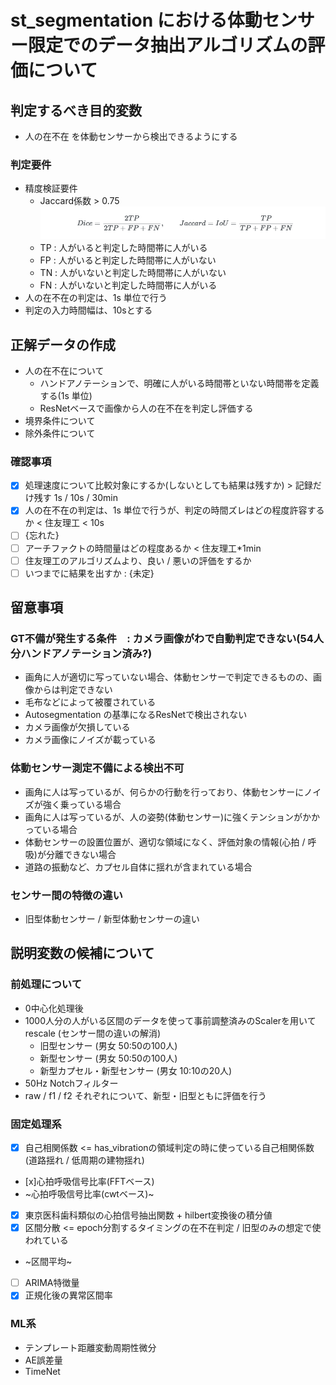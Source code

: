 # st_segmentation における体動センサー限定でのデータ抽出アルゴリズムの評価について
## 判定するべき目的変数
- 人の在不在 を体動センサーから検出できるようにする

### 判定要件
- 精度検証要件
    - Jaccard係数 > 0.75  
![DiceAnd Jaccard](statics/image.png)
    - TP : 人がいると判定した時間帯に人がいる
    - FP : 人がいると判定した時間帯に人がいない
    - TN : 人がいないと判定した時間帯に人がいない
    - FN : 人がいないと判定した時間帯に人がいる
- 人の在不在の判定は、1s 単位で行う
- 判定の入力時間幅は、10sとする

## 正解データの作成
- 人の在不在について
    - ハンドアノテーションで、明確に人がいる時間帯といない時間帯を定義する(1s 単位)
    - ResNetベースで画像から人の在不在を判定し評価する
- 境界条件について
- 除外条件について

### 確認事項
- [x] 処理速度について比較対象にするか(しないとしても結果は残すか) > 記録だけ残す 1s / 10s / 30min
- [x] 人の在不在の判定は、1s 単位で行うが、判定の時間ズレはどの程度許容するか < 住友理工 < 10s
- [ ] {忘れた}
- [ ] アーチファクトの時間量はどの程度あるか < 住友理工*1min
- [ ] 住友理工のアルゴリズムより、良い / 悪いの評価をするか
- [ ] いつまでに結果を出すか : {未定}

## 留意事項
### GT不備が発生する条件　: カメラ画像がわで自動判定できない(54人分ハンドアノテーション済み?)
- 画角に人が適切に写っていない場合、体動センサーで判定できるものの、画像からは判定できない
- 毛布などによって被覆されている
- Autosegmentation の基準になるResNetで検出されない
- カメラ画像が欠損している
- カメラ画像にノイズが載っている

### 体動センサー測定不備による検出不可
- 画角に人は写っているが、何らかの行動を行っており、体動センサーにノイズが強く乗っている場合
- 画角に人は写っているが、人の姿勢(体動センサー)に強くテンションがかかっている場合
- 体動センサーの設置位置が、適切な領域になく、評価対象の情報(心拍 / 呼吸)が分離できない場合
- 道路の振動など、カプセル自体に揺れが含まれている場合

### センサー間の特徴の違い
- 旧型体動センサー / 新型体動センサーの違い

## 説明変数の候補について
### 前処理について
- 0中心化処理後
- 1000人分の人がいる区間のデータを使って事前調整済みのScalerを用いてrescale (センサー間の違いの解消)
    - 旧型センサー (男女 50:50の100人)
    - 新型センサー (男女 50:50の100人)
    - 新型カプセル・新型センサー (男女 10:10の20人)
- 50Hz Notchフィルター
- raw / f1 / f2 それぞれについて、新型・旧型ともに評価を行う

### 固定処理系
- [x] 自己相関係数 <= has_vibrationの領域判定の時に使っている自己相関係数(道路揺れ / 低周期の建物揺れ)
- [x]心拍呼吸信号比率(FFTベース)
- ~心拍呼吸信号比率(cwtベース)~
- [x] 東京医科歯科類似の心拍信号抽出関数 + hilbert変換後の積分値
- [x] 区間分散 <= epoch分割するタイミングの在不在判定 / 旧型のみの想定で使われている
- ~区間平均~
- [ ] ARIMA特徴量
- [x] 正規化後の異常区間率

### ML系
- テンプレート距離変動周期性微分
- AE誤差量
- TimeNet

